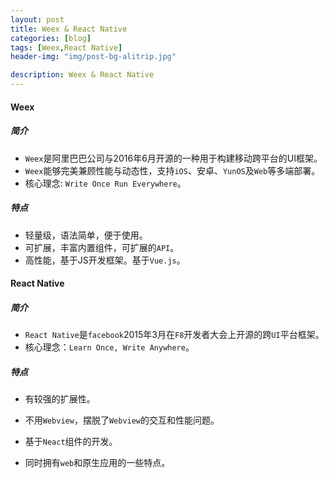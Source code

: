 ```yaml
---
layout: post
title: Weex & React Native
categories: [blog]
tags: [Weex,React Native]
header-img: "img/post-bg-alitrip.jpg"

description: Weex & React Native
---
```


####  Weex

##### 简介

- `Weex`是阿里巴巴公司与2016年6月开源的一种用于构建移动跨平台的UI框架。
- `Weex`能够完美兼顾性能与动态性，支持`iOS`、安卓、`YunOS`及`Web`等多端部署。
- 核心理念: `Write Once Run Everywhere`。

##### 特点

- 轻量级，语法简单，便于使用。
- 可扩展，丰富内置组件，可扩展的`API`。
- 高性能，基于JS开发框架。基于`Vue.js`。

#### React Native

##### 简介

- `React Native`是`facebook`2015年3月在`F8`开发者大会上开源的跨`UI`平台框架。
- 核心理念：`Learn Once, Write Anywhere`。

##### 特点

- 有较强的扩展性。

- 不用`Webview`，摆脱了`Webview`的交互和性能问题。

- 基于`Neact`组件的开发。

- 同时拥有`web`和原生应用的一些特点。

  ​









###  

